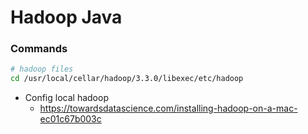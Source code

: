 # Hadoop Java

### Commands
```bash
# hadoop files
cd /usr/local/cellar/hadoop/3.3.0/libexec/etc/hadoop

```

- Config local hadoop
	- https://towardsdatascience.com/installing-hadoop-on-a-mac-ec01c67b003c
